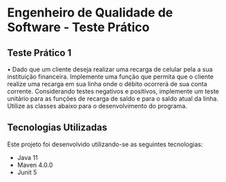 # Engenheiro de Qualidade de Software - Teste Prático


## Teste Prático 1

 •  Dado que um cliente deseja realizar uma recarga de celular pela a sua instituição financeira. Implemente
uma função que permita que o cliente realize uma recarga em sua linha onde o débito ocorrerá de sua conta
corrente. Considerando testes negativos e positivos, implemente um teste unitário para as funções de
recarga de saldo e para o saldo atual da linha. Utilize as classes abaixo para o desenvolvimento do
programa.

## Tecnologias Utilizadas

Este projeto foi desenvolvido utilizando-se as seguintes tecnologias:

- Java 11
- Maven 4.0.0
- Junit 5
